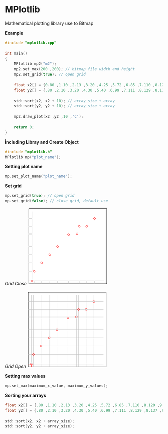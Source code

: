 # MPlotlib
Mathematical plotting library use to Bitmap

**Example**
```c
#include "mplotlib.cpp"

int main()
{
	MPlotlib mp2("m2");		
	mp2.set_max(200 ,200); // bitmap file width and height	
	mp2.set_grid(true); // open grid

	float x2[] = {0.80 ,1.10 ,2.13 ,3.20 ,4.25 ,5.72 ,6.85 ,7.110 ,8.120 ,9.155};
	float y2[] = {.80 ,2.10 ,3.20 ,4.30 ,5.40 ,6.99 ,7.111 ,8.129 ,8.137 ,9.210};
	
	std::sort(x2, x2 + 10); // array_size + array
	std::sort(y2, y2 + 10); // array_size + array
	
	mp2.draw_plot(x2 ,y2 ,10 ,'c');
	
	return 0;
}

```

**İncluding Libray and Create Object**
```c
#include "mplotlib.h"
MPlotlib mp("plot_name");
```
**Setting plot name**
```c
mp.set_plot_name("plot_name");
```
**Set grid**
```c
mp.set_grid(true); // open grid
mp.set_grid(false); // close grid, default use
```
_Grid Close_
![fig 1.](https://github.com/tlhcelik/MPlotlib/blob/master/pics/no_grid.png)

_Grid Open_
![fig 2.](https://github.com/tlhcelik/MPlotlib/blob/master/pics/yes_grid.png)

**Setting max values**
```c
mp.set_max(maximum_x_value, maximum_y_values);
```
**Sorting your arrays**
```c
float x2[] = {.80 ,1.10 ,2.13 ,3.20 ,4.25 ,5.72 ,6.85 ,7.110 ,8.120 ,9.155};
float y2[] = {.80 ,2.10 ,3.20 ,4.30 ,5.40 ,6.99 ,7.111 ,8.129 ,8.137 ,9.210};

std::sort(x2, x2 + array_size);
std::sort(y2, y2 + array_size);

```
